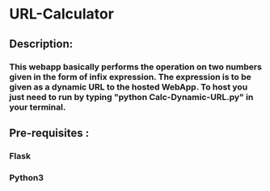 # URL-Calculator
## Description: <br>
### This webapp basically performs the operation on two numbers given in the form of infix expression. The expression is to be given as a dynamic URL to the hosted WebApp. To host you just need to run by typing "python Calc-Dynamic-URL.py" in your terminal.
## Pre-requisites : 
### Flask
### Python3
## 
